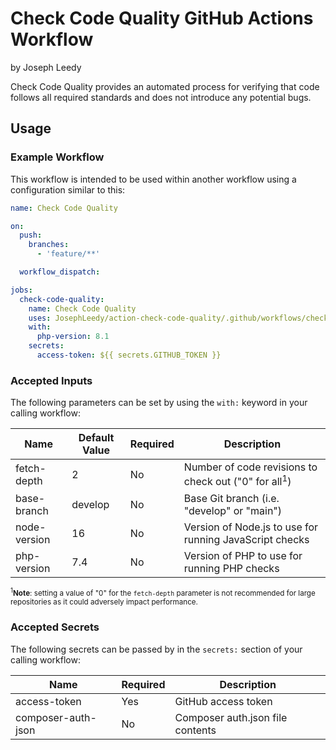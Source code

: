 # Check Code Quality GitHub Actions Workflow
by Joseph Leedy

Check Code Quality provides an automated process for verifying that code follows
all required standards and does not introduce any potential bugs.

## Usage

### Example Workflow
This workflow is intended to be used within another workflow using a
configuration similar to this:

```yaml
name: Check Code Quality

on:
  push:
    branches:
      - 'feature/**'

  workflow_dispatch:

jobs:
  check-code-quality:
    name: Check Code Quality
    uses: JosephLeedy/action-check-code-quality/.github/workflows/check-code-quality.yml@main
    with:
      php-version: 8.1
    secrets:
      access-token: ${{ secrets.GITHUB_TOKEN }}
```

### Accepted Inputs

The following parameters can be set by using the `with:` keyword in your calling
workflow:

| Name         | Default Value | Required | Description                                                     |
|--------------|---------------|----------|-----------------------------------------------------------------|
| fetch-depth  | 2             | No       | Number of code revisions to check out ("0" for all<sup>1</sup>) |
| base-branch  | develop       | No       | Base Git branch (i.e. "develop" or "main")                      |
| node-version | 16            | No       | Version of Node.js to use for running JavaScript checks         |
| php-version  | 7.4           | No       | Version of PHP to use for running PHP checks                    |

<small><sup>1</sup><strong>Note</strong>: setting a value of "0" for the
`fetch-depth` parameter is not recommended for large repositories as it could
adversely impact performance.</small>

### Accepted Secrets

The following secrets can be passed by in the `secrets:` section of your calling
workflow:

| Name               | Required | Description                      |
|--------------------|----------|----------------------------------|
| access-token       | Yes      | GitHub access token              |
| composer-auth-json | No       | Composer auth.json file contents |
